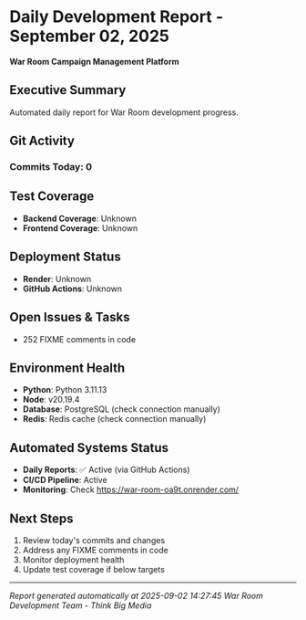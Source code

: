 # Daily Development Report - September 02, 2025
**War Room Campaign Management Platform**

## Executive Summary
Automated daily report for War Room development progress.

## Git Activity

### Commits Today: 0

## Test Coverage
- **Backend Coverage**: Unknown
- **Frontend Coverage**: Unknown

## Deployment Status
- **Render**: Unknown
- **GitHub Actions**: Unknown

## Open Issues & Tasks
- 252 FIXME comments in code

## Environment Health
- **Python**: Python 3.11.13
- **Node**: v20.19.4
- **Database**: PostgreSQL (check connection manually)
- **Redis**: Redis cache (check connection manually)

## Automated Systems Status
- **Daily Reports**: ✅ Active (via GitHub Actions)
- **CI/CD Pipeline**: Active
- **Monitoring**: Check https://war-room-oa9t.onrender.com/

## Next Steps
1. Review today's commits and changes
2. Address any FIXME comments in code
3. Monitor deployment health
4. Update test coverage if below targets

---
*Report generated automatically at 2025-09-02 14:27:45*
*War Room Development Team - Think Big Media*
